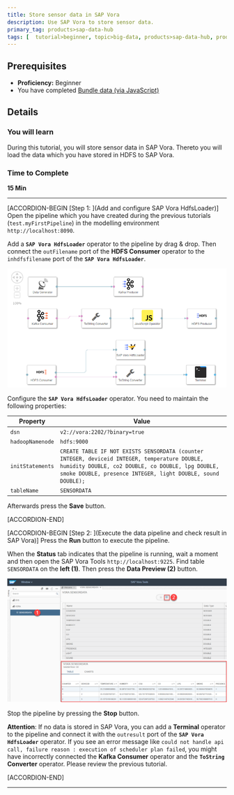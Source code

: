 ```yaml
---
title: Store sensor data in SAP Vora
description: Use SAP Vora to store sensor data.
primary_tag: products>sap-data-hub
tags: [  tutorial>beginner, topic>big-data, products>sap-data-hub, products>sap-vora ]
---
```


## Prerequisites  
 - **Proficiency:** Beginner
 - You have completed [Bundle data (via JavaScript)](https://www.sap.com/developer/tutorials/datahub-pipelines-bundledata.html)

## Details
### You will learn  
During this tutorial, you will store sensor data in SAP Vora. Thereto you will load the data which you have stored in HDFS to SAP Vora.

### Time to Complete
**15 Min**

---

[ACCORDION-BEGIN [Step 1: ](Add and configure SAP Vora HdfsLoader)]
Open the pipeline which you have created during the previous tutorials (`test.myFirstPipeline`) in the modelling environment `http://localhost:8090`.

Add a **`SAP Vora HdfsLoader`** operator to the pipeline by drag & drop. Then connect the `outFilename` port of the **HDFS Consumer** operator to the `inhdfsfilename` port of the **`SAP Vora HdfsLoader`**.

![picture_01](./datahub-pipelines-storeinvora_01.png)  

Configure the **`SAP Vora HdfsLoader`** operator. You need to maintain the following properties:

| Property                       | Value                                |
| ------------------------------ | ------------------------------------ |
| `dsn`                          | `v2://vora:2202/?binary=true`        |
| `hadoopNamenode`               | `hdfs:9000`                          |
| `initStatements`               | `CREATE TABLE IF NOT EXISTS SENSORDATA (counter INTEGER, deviceid INTEGER, temperature DOUBLE, humidity DOUBLE, co2 DOUBLE, co DOUBLE, lpg DOUBLE, smoke DOUBLE, presence INTEGER, light DOUBLE, sound DOUBLE);`   |
| `tableName`                    | `SENSORDATA`                         |

Afterwards press the **Save** button.

[ACCORDION-END]

[ACCORDION-BEGIN [Step 2: ](Execute the data pipeline and check result in SAP Vora)]
Press the **Run** button to execute the pipeline.

When the **Status** tab indicates that the pipeline is running, wait a moment and then open the SAP Vora Tools `http://localhost:9225`.
Find table `SENSORDATA` on the **left (1)**. Then press the **Data Preview (2)**  button.

![picture_02](./datahub-pipelines-storeinvora_02.png)  

Stop the pipeline by pressing the **Stop** button.

**Attention**: If no data is stored in SAP Vora, you can add a **Terminal** operator to the pipeline and connect it with the `outresult` port of the **`SAP Vora HdfsLoader`** operator. If you see an error message like `could not handle api call, failure reason : execution of scheduler plan failed`, you might have incorrectly connected the **Kafka Consumer** operator and the **`ToString` Converter** operator. Please review the previous tutorial.

[ACCORDION-END]

---
